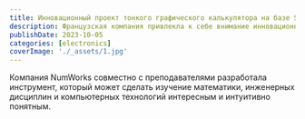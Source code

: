 ```yaml
---
title: Инновационный проект тонкого графического калькулятора на базе STM32F4
description: Французская компания привлекла к себе внимание инновационным проектом на микроконтроллете STM32F4 - графическом калькуляторе
publishDate: 2023-10-05
categories: [electronics]
coverImage: './_assets/1.jpg'
---
```


Компания NumWorks совместно с преподавателями разработала инструмент, который может сделать изучение математики, инженерных дисциплин и компьютерных технологий интересным и интуитивно понятным.
